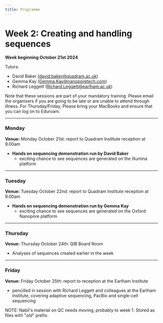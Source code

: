 ```yaml
---
title: Programme
---
```

# Week 2: Creating and handling sequences

**Week beginning October 21st 2024**

Tutors: 
- David Baker (david.baker@quadram.ac.uk)
- Gemma Kay (Gemma.Kay@nanoporetech.com)
- Richard Leggett (Richard.Leggett@earlham.ac.uk)



Note that these sessions are part of your mandatory training. Please email the organisers if you are going to be late or are unable to attend through illness. For Thursday/Friday, Please bring your MacBooks and ensure that you can log on to Eduroam.

***

### Monday

**Venue:** Monday October 21st: report to Quadram Institute reception at 9.00am

- **Hands on sequencing demonstration run by David Baker**
 	-	exciting chance to see sequences are generated on the Illumina platform

***

### Tuesday 

**Venue:** Tuesday October 22nd: report to Quadram Institute reception at 9.00am

- **Hands on sequencing demonstration run by Gemma Kay**
 	-	exciting chance to see sequences are generated on the Oxford Nanopore platform

***

### Thursday

**Venue:** Thursday October 24th: QIB Board Room 

-	Analyses of sequences created earlier in the week

***

### Friday

**Venue:** Friday October 25th: report to reception at the Earlham Institute

-	pencilled in session with Richard Leggett and colleagues at the Earlham Institute, covering adaptive sequencing, PacBio and single-cell sequencing


NOTE: Nabil's material on QC needs moving, probably to week 1. Stored as files with "_old_" prefix.
